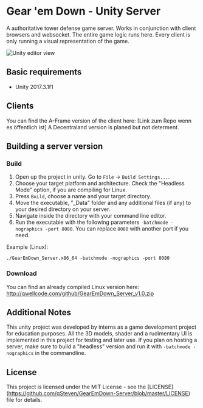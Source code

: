 # Gear 'em Down - Unity Server
A authoritative tower defense game server. Works in conjunction with client browsers and websocket.
The entire game logic runs here. Every client is only running a visual representation of the game.

![Unity editor view](http://qwellcode.de/github/GearEmDown_UnityView.png)

## Basic requirements
- Unity 2017.3.1f1

## Clients
You can find the A-Frame version of the client here: [Link zum Repo wenn es öffentlich ist]
A Decentraland version is planed but not determent.

## Building a server version
### Build
1. Open up the project in unity. Go to `File` -> `Build Settings...`.
2. Choose your target platform and architecture. Check the "Headless Mode" option, if you are compiling for Linux.
3. Press `Build`, choose a name and your target directory.
4. Move the executable, "_Data" folder and any additional files (if any) to your desired directory on your server.
5. Navigate inside the directory with your command line editor.
6. Run the executable with the following parameters `-batchmode -nographics -port 8080`. You can replace `8080` with another port if you need.

Example (Linux):
```
./GearEmDown_Server.x86_64 -batchmode -nographics -port 8080
```

### Download
You can find an already compiled Linux version here: http://qwellcode.com/github/GearEmDown_Server_v1.0.zip

## Additional Notes
This unity project was developed by interns as a game development project for education purposes. All the 3D models, shader and a rudimentary UI is implemented in this project for testing and later use. If you plan on hosting a server, make sure to build a "headless" version and run it with `-batchmode -nographics` in the commandline.

## License
This project is licensed under the MIT License - see the \[LICENSE\](https://github.com/qSteven/GearEmDown-Server/blob/master/LICENSE) file for details.
